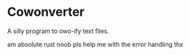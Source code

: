 # Cowonverter

A silly program to owo-ify text files. 
 
 am absolute rust noob pls help me with the error handling thx
